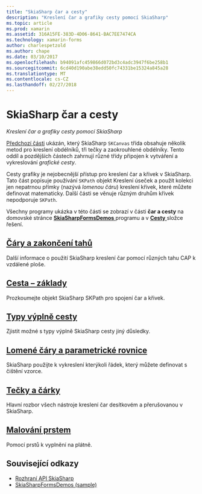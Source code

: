 ```yaml
---
title: "SkiaSharp čar a cesty"
description: "Kreslení čar a grafiky cesty pomocí SkiaSharp"
ms.topic: article
ms.prod: xamarin
ms.assetid: 316A15FE-383D-4D06-8641-BAC7EE7474CA
ms.technology: xamarin-forms
author: charlespetzold
ms.author: chape
ms.date: 03/10/2017
ms.openlocfilehash: b94091afc459866d072bd3c4adc3947f6be258b1
ms.sourcegitcommit: 6cd40d190abe38edd50fc74331be15324a845a28
ms.translationtype: MT
ms.contentlocale: cs-CZ
ms.lasthandoff: 02/27/2018
---
```

# <a name="skiasharp-lines-and-paths"></a>SkiaSharp čar a cesty

_Kreslení čar a grafiky cesty pomocí SkiaSharp_

[Předchozí části](~/xamarin-forms/user-interface/graphics/skiasharp/basics/index.md) ukázán, který SkiaSharp `SKCanvas` třída obsahuje několik metod pro kreslení obdélníků, tři tečky a zaokrouhlené obdélníky. Tento oddíl a pozdějších částech zahrnují různé třídy připojen k vytváření a vykreslování *grafické cesty*.

Cesty grafiky je nejobecnější přístup pro kreslení čar a křivek v SkiaSharp. Tato část popisuje používání `SKPath` objekt Kreslení úseček a použít kolekci jen nepatrnou přímky (nazývá *lomenou čáru*) kreslení křivek, které můžete definovat matematicky. Další části se věnuje různým druhům křivek nepodporuje `SKPath`.

Všechny programy ukázka v této části se zobrazí v části **čar a cesty** na domovské stránce [ **SkiaSharpFormsDemos** ](https://developer.xamarin.com/samples/xamarin-forms/SkiaSharpForms/SkiaSharpFormsDemos/) programu a v [ **Cesty** ](https://github.com/xamarin/xamarin-forms-samples/tree/master/SkiaSharpForms/SkiaSharpFormsDemos/SkiaSharpFormsDemos/SkiaSharpFormsDemos/Paths) složce řešení.

## <a name="lines-and-stroke-capslinesmd"></a>[Čáry a zakončení tahů](lines.md)

Další informace o použití SkiaSharp kreslení čar pomocí různých tahu CAP k vzdálené ploše.

## <a name="path-basicspathsmd"></a>[Cesta – základy](paths.md)

Prozkoumejte objekt SkiaSharp SKPath pro spojení čar a křivek.

## <a name="the-path-fill-typesfill-typesmd"></a>[Typy výplně cesty](fill-types.md)

Zjistit možné s typy výplně SkiaSharp cesty jiný důsledky.

## <a name="polylines-and-parametric-equationspolylinesmd"></a>[Lomené čáry a parametrické rovnice](polylines.md)

SkiaSharp použijte k vykreslení kterýkoli řádek, který můžete definovat s čištění vzorce.

## <a name="dots-and-dashesdotsmd"></a>[Tečky a čárky](dots.md)

Hlavní rozbor všech nástroje kreslení čar desítkovém a přerušovanou v SkiaSharp.

## <a name="finger-paintingfinger-paintmd"></a>[Malování prstem](finger-paint.md)

Pomocí prstů k vyplnění na plátně.


## <a name="related-links"></a>Související odkazy

- [Rozhraní API SkiaSharp](https://developer.xamarin.com/api/root/SkiaSharp/)
- [SkiaSharpFormsDemos (sample)](https://developer.xamarin.com/samples/xamarin-forms/SkiaSharpForms/SkiaSharpFormsDemos/)
